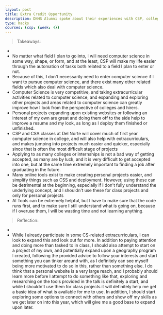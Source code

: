 ```yaml
---
layout: post
title: Extra Credit Opportunity
description: DNHS Alumni spoke about their experiences with CSP, college, and jobs. Here are some takeaways and a reflection.
type: hacks
courses: {csp: {week: 4}}
---
```


> Takeaways:
- 
- No matter what field I plan to go into, I will need computer science in some way, shape, or form, and at the least, CSP will make my life easier through the automation of tasks both related to a field I plan to enter or not.
- Because of this, I don't necessarily need to enter computer science if I want to pursue computer science, and there exist many other related fields which also deal with computer science.
- Computer Science is very competitive, and taking extracurricular activities related to computer science, and expanding and exploring other projects and areas related to computer science can greatly improve how I look from the perspective of colleges and hirers.
- Personal projects expanding upon existing websites or following an interest of my own are great and doing them off to the side help to improve a resume and my look, as long as I deploy them finished or unfinished.
- CSP and CSA classes at Del Norte will cover much of first year computer science in college, and will also help with extracurriculars, and makes jumping into projects much easier and quicker, especially since that is often the most difficult stage of projects
- Applying to as many colleges or internships is not a bad way of getting accepted, as many are by luck, and it is very difficult to get accepted into one, but at the same time extremely important to finding a job after graduating in the future.
- Many online tools exist to make creating personal projects easier, and simplify things such as CSS and deployment. However, using these can be detrimental at the beginning, especially if I don't fully understand the underlying concept, and I shouldn't use these for class projects and only for personal projects
- AI Tools can be extremely helpful, but I have to make sure that the code runs first, and to make sure I still understand what is going on, because if I overuse them, I will be wasting time and not learning anything.



> Reflection:
- 
- While I already participate in some CS-related extracurriculars, I can look to expand this and look out for more. In addition to paying attention and doing more than tasked to in class, I should also attempt to start on a project of my own, and potentially expand upon a geography program I created, following the provided advice to follow your interests and start something you can tinker around with, as I definitely can see myself being more motivated to do so in this, rather than something else. I do think that a personal website is a very large reach, and I probably should learn more before I attempt to do something like that, exploring and researching on the tools provided in the talk is definitely a start, and while I shouldn't use them for class projects it will definitely help me get a basic idea of what is available for me to use. In addition, I should start exploring some options to connect with others and show off my skills as we get later on into this year, which will give me a good base to expand upon later.

